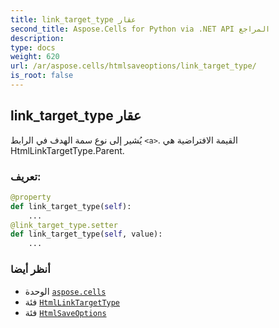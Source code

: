 ```yaml
---
title: link_target_type عقار
second_title: Aspose.Cells for Python via .NET API المراجع
description:
type: docs
weight: 620
url: /ar/aspose.cells/htmlsaveoptions/link_target_type/
is_root: false
---
```

##  link_target_type عقار

يُشير إلى نوع سمة الهدف في الرابط `<a>`. القيمة الافتراضية هي HtmlLinkTargetType.Parent.
###  تعريف:
```python
@property
def link_target_type(self):
    ...
@link_target_type.setter
def link_target_type(self, value):
    ...
```

###  أنظر أيضا
* الوحدة [`aspose.cells`](../../)
* فئة [`HtmlLinkTargetType`](/cells/python-net/ar/aspose.cells/htmllinktargettype)
* فئة [`HtmlSaveOptions`](/cells/python-net/ar/aspose.cells/htmlsaveoptions)
